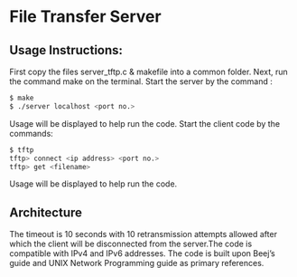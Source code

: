 # File Transfer Server


## Usage Instructions:

First copy the files server_tftp.c & makefile into a common folder.
Next, run the command make on the terminal.
Start the server by the command : 
```bash
$ make
$ ./server localhost <port no.>
```
Usage will be displayed to help run the code.
Start the client code by the commands: 

```bash
$ tftp 
tftp> connect <ip address> <port no.> 
tftp> get <filename> 
```

Usage will be displayed to help run the code.

## Architecture
The timeout is 10 seconds with 10 retransmission attempts allowed after which the client will be disconnected from the server.The code is compatible with IPv4 and IPv6 addresses. The code is built upon Beej’s guide and UNIX Network Programming guide as primary references. 

